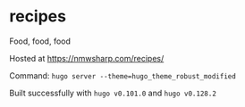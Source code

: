 # recipes
Food, food, food

Hosted at https://nmwsharp.com/recipes/

Command: `hugo server --theme=hugo_theme_robust_modified`

Built successfully with `hugo v0.101.0` and `hugo v0.128.2`
